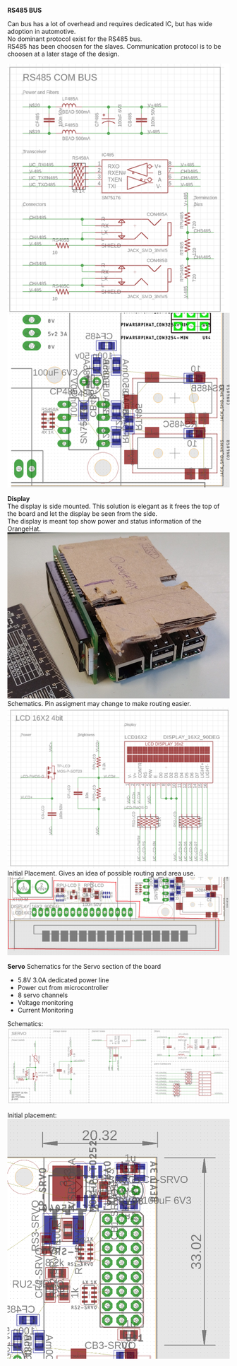 **RS485 BUS**  

Can bus has a lot of overhead and requires dedicated IC, but has wide adoption in automotive.  
No dominant protocol exist for the RS485 bus.  
RS485 has been choosen for the slaves. Communication protocol is to be choosen at a later stage of the design.  

![RS485 Schematics and initial placement](https://raw.githubusercontent.com/OrsoEric/OrangeHat/main/Hardware/OrangeHat/Media/2021-07-24%20OrangeHat%20RS485.PNG)  
  
**Display**  
The display is side mounted. This solution is elegant as it frees the top of the board and let the display be seen from the side.  
The display is meant top show power and status information of the OrangeHat.  
![OrangeHat Display Mockup](https://raw.githubusercontent.com/OrsoEric/OrangeHat/main/Hardware/OrangeHat/Media/2021-07-25%20OrangeHat%20LCD%20Mockup.jpg)  
Schematics. Pin assigment may change to make routing easier.  
![OrangeHat Display Schematics](https://raw.githubusercontent.com/OrsoEric/OrangeHat/main/Hardware/OrangeHat/Media/2021-07-25%20LCD%20Schematics.PNG)  
Initial Placement. Gives an idea of possible routing and area use.  
![OrangeHat Display Initial Placement](https://raw.githubusercontent.com/OrsoEric/OrangeHat/main/Hardware/OrangeHat/Media/2021-07-25%20LCD%20Placement.PNG)  

**Servo**
Schematics for the Servo section of the board  
- 5.8V 3.0A dedicated power line  
- Power cut from microcontroller  
- 8 servo channels  
- Voltage monitoring  
- Current Monitoring  

Schematics:  
![OrangeHat Servo Schematics](https://raw.githubusercontent.com/OrsoEric/OrangeHat/main/Hardware/OrangeHat/Media/2021-07-25b%20OrangeHat%20Servo%20Schematics.PNG)

Initial placement:  
![OrangeHat Servo Initial Placement](https://raw.githubusercontent.com/OrsoEric/OrangeHat/main/Hardware/OrangeHat/Media/2021-07-25b%20OrangeHat%20Servo%20Placement.PNG)

